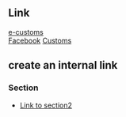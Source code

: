 ## Link

[e-customs][1]  
[Facebook][2]
[Customs][3]  
  
[1]: http://www.e-customs.co.th 
[2]: https://www.facebook.com/ECS.24hr/
[3]: http://www.customs.go.th

## create an internal link

<a id='section2'></a>
### Section 


- [Link to section2](#section2)

<!--stackedit_data:
eyJoaXN0b3J5IjpbLTE0OTUzMzY0NDIsMzE1Njg2MDk4XX0=
-->